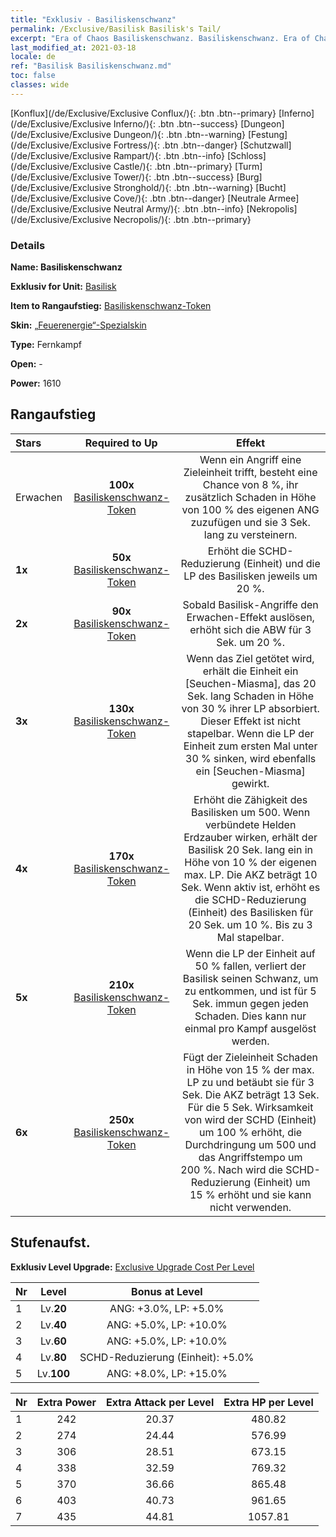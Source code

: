```yaml
---
title: "Exklusiv - Basiliskenschwanz"
permalink: /Exclusive/Basilisk Basilisk's Tail/
excerpt: "Era of Chaos Basiliskenschwanz. Basiliskenschwanz. Era of Chaos Exklusiv Basiliskenschwanz. Basilisk Exklusiv."
last_modified_at: 2021-03-18
locale: de
ref: "Basilisk Basiliskenschwanz.md"
toc: false
classes: wide
---
```

 [Konflux](/de/Exclusive/Exclusive Conflux/){: .btn .btn--primary} [Inferno](/de/Exclusive/Exclusive Inferno/){: .btn .btn--success} [Dungeon](/de/Exclusive/Exclusive Dungeon/){: .btn .btn--warning} [Festung](/de/Exclusive/Exclusive Fortress/){: .btn .btn--danger} [Schutzwall](/de/Exclusive/Exclusive Rampart/){: .btn .btn--info} [Schloss](/de/Exclusive/Exclusive Castle/){: .btn .btn--primary} [Turm](/de/Exclusive/Exclusive Tower/){: .btn .btn--success} [Burg](/de/Exclusive/Exclusive Stronghold/){: .btn .btn--warning} [Bucht](/de/Exclusive/Exclusive Cove/){: .btn .btn--danger} [Neutrale Armee](/de/Exclusive/Exclusive Neutral Army/){: .btn .btn--info} [Nekropolis](/de/Exclusive/Exclusive Necropolis/){: .btn .btn--primary} 

### Details
 **Name: Basiliskenschwanz** 

 **Exklusiv for Unit:** [Basilisk](/de/units/Basilisk/) 

 **Item to Rangaufstieg:** [Basiliskenschwanz-Token](/de/Items/con_994/)

 **Skin:** [„Feuerenergie“-Spezialskin](/de/Items/con_662/)

 **Type:** Fernkampf

 **Open:** -

 **Power:** 1610

## Rangaufstieg

  |     Stars    |  Required to Up | Effekt |
  |:-------------|:---------------:|:---------------:|
  |  Erwachen  | **100x** [Basiliskenschwanz-Token](/de/Items/con_994/) | Wenn ein Angriff eine Zieleinheit trifft, besteht eine Chance von 8 %, ihr zusätzlich Schaden in Höhe von 100 % des eigenen ANG zuzufügen und sie 3 Sek. lang zu versteinern. |
  | **1x** <i class="fas fa-star"/> | **50x** [Basiliskenschwanz-Token](/de/Items/con_994/) | Erhöht die SCHD-Reduzierung (Einheit) und die LP des Basilisken jeweils um 20 %. |
  | **2x** <i class="fas fa-star"/> | **90x** [Basiliskenschwanz-Token](/de/Items/con_994/) | Sobald Basilisk-Angriffe den Erwachen-Effekt auslösen, erhöht sich die ABW für 3 Sek. um 20 %. |
  | **3x** <i class="fas fa-star"/> | **130x** [Basiliskenschwanz-Token](/de/Items/con_994/) | Wenn das Ziel getötet wird, erhält die Einheit ein [Seuchen-Miasma], das 20 Sek. lang Schaden in Höhe von 30 % ihrer LP absorbiert. Dieser Effekt ist nicht stapelbar. Wenn die LP der Einheit zum ersten Mal unter 30 % sinken, wird ebenfalls ein [Seuchen-Miasma] gewirkt. |
  | **4x** <i class="fas fa-star"/> | **170x** [Basiliskenschwanz-Token](/de/Items/con_994/) | Erhöht die Zähigkeit des Basilisken um 500. Wenn verbündete Helden Erdzauber wirken, erhält der Basilisk 20 Sek. lang ein <Seuchenmiasma> in Höhe von 10 % der eigenen max. LP. Die AKZ beträgt 10 Sek. Wenn <Seuchenmiasma> aktiv ist, erhöht es die SCHD-Reduzierung (Einheit) des Basilisken für 20 Sek. um 10 %. Bis zu 3 Mal stapelbar. |
  | **5x** <i class="fas fa-star"/> | **210x** [Basiliskenschwanz-Token](/de/Items/con_994/) | <Schwanzabtrennung> Wenn die LP der Einheit auf 50 % fallen, verliert der Basilisk seinen Schwanz, um zu entkommen, und ist für 5 Sek. immun gegen jeden Schaden. Dies kann nur einmal pro Kampf ausgelöst werden. |
  | **6x** <i class="fas fa-star"/> | **250x** [Basiliskenschwanz-Token](/de/Items/con_994/) | <Belagern> Fügt der Zieleinheit Schaden in Höhe von 15 % der max. LP zu und betäubt sie für 3 Sek. Die AKZ beträgt 13 Sek. Für die 5 Sek. Wirksamkeit von <Schwanzabtrennung> wird der SCHD (Einheit) um 100 % erhöht, die Durchdringung um 500 und das Angriffstempo um 200 %. Nach <Schwanzabtrennung> wird die SCHD-Reduzierung (Einheit) um 15 % erhöht und sie kann <Belagern> nicht verwenden. |


## Stufenaufst.
 **Exklusiv Level Upgrade:** [Exclusive Upgrade Cost Per Level](/Exclusive/ExclusiveUpgradeCostPerLevel/)

  |  Nr  |   Level  | Bonus at Level |
  |:-----|:--------:|:--------------:|
  | 1 | Lv.**20** | ANG: +3.0%, LP: +5.0% |
  | 2 | Lv.**40** | ANG: +5.0%, LP: +10.0% |
  | 3 | Lv.**60** | ANG: +5.0%, LP: +10.0% |
  | 4 | Lv.**80** | SCHD-Reduzierung (Einheit): +5.0% |
  | 5 | Lv.**100** | ANG: +8.0%, LP: +15.0% |


  |  Nr  |  Extra Power | Extra Attack per Level | Extra HP per Level |
  |:-----|:--------:|:--------:|:--------:|
  | 1 | 242 | 20.37 | 480.82 |
  | 2 | 274 | 24.44 | 576.99 |
  | 3 | 306 | 28.51 | 673.15 |
  | 4 | 338 | 32.59 | 769.32 |
  | 5 | 370 | 36.66 | 865.48 |
  | 6 | 403 | 40.73 | 961.65 |
  | 7 | 435 | 44.81 | 1057.81 |


